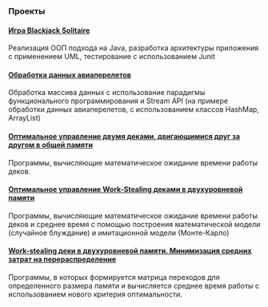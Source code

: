 ### Проекты ###
####  [Игра Blackjack Solitaire ](https://github.com/alazutina/BJS) ####
Реализация ООП подхода на Java, разработка архитектуры приложения с применением UML, тестирование с использованием Junit

#### [Обработка данных авиаперелетов](https://github.com/alazutina/dswa) ####
Обработка массива данных с использование парадигмы функционального программирования и Stream API (на примере обработки данных авиаперелетов, с использованием классов HashMap, ArrayList)

#### [Оптимальное управление двумя деками, двигающимися друг за другом в общей памяти](https://github.com/alazutina/Module-01) ####
Программы, вычисляющие математическое ожидание времени работы деков.

#### [Оптимальное управление Work-Stealing деками в двухуровневой памяти](https://github.com/alazutina/Module-02) ####
Программы, вычисляющие математическое ожидание времени работы деков и среднее время с помощью построения математической модели (случайное блуждание) и имитационной модели (Монте-Карло)

#### [Work-stealing деки в двухуровневой памяти. Минимизация средних затрат на перераспределение](https://github.com/alazutina/Module-03) ####
Программы, в которых формируется матрица переходов для определенного размера памяти и вычисляется среднее время работы с использованием нового критерия оптимальности.
